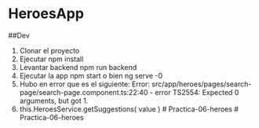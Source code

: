 # HeroesApp

##Dev

1. Clonar el proyecto
2. Ejecutar npm install
3. Levantar backend npm run backend
4. Ejecutar la app npm start o bien ng serve -0
5. Hubo en error que es el siguiente: Error: src/app/heroes/pages/search-page/search-page.component.ts:22:40 - error TS2554: Expected 0 arguments, but got 1.
6. this.HeroesService.getSuggestions( value )
#   P r a c t i c a - 0 6 - h e r o e s  
 #   P r a c t i c a - 0 6 - h e r o e s  
 